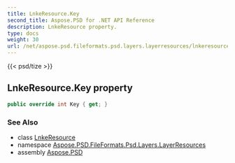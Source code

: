 ```yaml
---
title: LnkeResource.Key
second_title: Aspose.PSD for .NET API Reference
description: LnkeResource property. 
type: docs
weight: 30
url: /net/aspose.psd.fileformats.psd.layers.layerresources/lnkeresource/key/
---
```

{{< psd/tize >}}
## LnkeResource.Key property

```csharp
public override int Key { get; }
```

### See Also

* class [LnkeResource](../)
* namespace [Aspose.PSD.FileFormats.Psd.Layers.LayerResources](../../lnkeresource/)
* assembly [Aspose.PSD](../../../)


